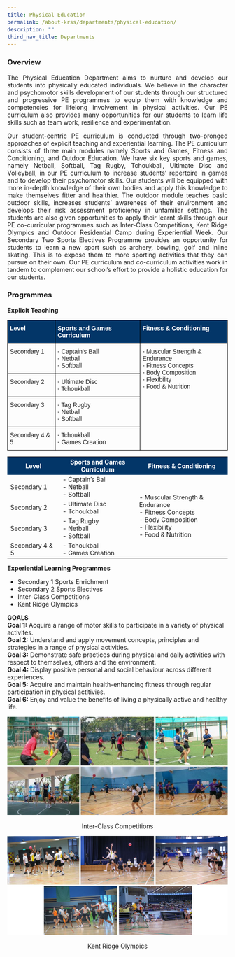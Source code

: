 ```yaml
---
title: Physical Education
permalink: /about-krss/departments/physical-education/
description: ""
third_nav_title: Departments
---
```

### Overview
<p align="justify">
The Physical Education Department aims to nurture and develop our students into physically educated individuals. We believe in the character and psychomotor skills development of our students through our structured and progressive PE programmes to equip them with knowledge and competencies for lifelong involvement in physical activities. Our PE curriculum also provides many opportunities for our students to learn life skills such as team work, resilience and experimentation.</p>
<p align="justify">
Our student-centric PE curriculum is conducted through two-pronged approaches of explicit teaching and experiential learning. The PE curriculum consists of three main modules namely Sports and Games, Fitness and Conditioning, and Outdoor Education. We have six key sports and games, namely Netball, Softball, Tag Rugby, Tchoukball, Ultimate Disc and Volleyball, in our PE curriculum to increase students’ repertoire in games and to develop their psychomotor skills. Our students will be equipped with more in-depth knowledge of their own bodies and apply this knowledge to make themselves fitter and healthier. The outdoor module teaches basic outdoor skills, increases students’ awareness of their environment and develops their risk assessment proficiency in unfamiliar settings. The students are also given opportunities to apply their learnt skills through our PE co-curricular programmes such as Inter-Class Competitions, Kent Ridge Olympics and Outdoor Residential Camp during Experiential Week. Our Secondary Two Sports Electives Programme provides an opportunity for students to learn a new sport such as archery, bowling, golf and inline skating. This is to expose them to more sporting activities that they can pursue on their own. Our PE curriculum and co-curriculum activities work in tandem to complement our school’s effort to provide a holistic education for our students. </p>

### Programmes

**Explicit Teaching**

<style type="text/css">
.tg  {border-collapse:collapse;border-spacing:0;}
.tg td{border-color:black;border-style:solid;border-width:1px;font-family:Arial, sans-serif;font-size:14px;
  overflow:hidden;padding:10px 5px;word-break:normal;}
.tg th{border-color:black;border-style:solid;border-width:1px;font-family:Arial, sans-serif;font-size:14px;
  font-weight:normal;overflow:hidden;padding:10px 5px;word-break:normal;}
.tg .tg-1jgz{background-color:#033668;color:#FFF;font-weight:bold;text-align:left;vertical-align:top}
.tg .tg-0lax{text-align:left;vertical-align:top}
</style>
<table class="tg">
<thead>
  <tr>
    <th class="tg-1jgz"><span style="font-weight:bold;color:#FFF">Level</span></th>
    <th class="tg-1jgz"><span style="font-weight:bold;color:#FFF">Sports and Games Curriculum</span></th>
    <th class="tg-1jgz"><span style="font-weight:bold;color:#FFF">Fitness &amp; Conditioning</span></th>
  </tr>
</thead>
<tbody>
  <tr>
    <td class="tg-0lax">Secondary 1</td>
    <td class="tg-0lax">- Captain’s Ball<br>- Netball<br>- Softball</td>
    <td class="tg-0lax" rowspan="4">- Muscular Strength &amp; Endurance<br>- Fitness Concepts<br>- Body Composition<br>- Flexibility<br>- Food &amp; Nutrition</td>
  </tr>
  <tr>
    <td class="tg-0lax">Secondary 2</td>
    <td class="tg-0lax">- Ultimate Disc<br>- Tchoukball</td>
  </tr>
  <tr>
    <td class="tg-0lax">Secondary 3</td>
    <td class="tg-0lax">- Tag Rugby<br>- Netball<br>- Softball</td>
  </tr>
  <tr>
    <td class="tg-0lax">Secondary 4 &amp; 5</td>
    <td class="tg-0lax">- Tchoukball<br>- Games Creation</td>
  </tr>
</tbody>
</table>

<html>
<head>
<style>
table, th, td {
 border-collapse: collapse;
}
</style>
</head>
	<tbody>
<table>
  <tr style="background-color:#033668">
    <th style="font-weight:bold; color:#ffffff;width: 200px;">Level</th>
		<th style="font-weight:bold; color:#ffffff; width: 400px;">Sports and Games Curriculum</th>
		<th style="font-weight:bold; color:#ffffff;width: 500px;">Fitness & Conditioning</th>
  </tr>
  <tr>
    <td>Secondary 1</td>
    <td>- Captain’s Ball<br>- Netball<br>- Softball</td>
      <td rowspan="4">- Muscular Strength &amp; Endurance<br>- Fitness Concepts<br>- Body Composition<br>- Flexibility<br>- Food &amp; Nutrition</td>
  </tr>
  <tr>
    <td>Secondary 2</td>
    <td>- Ultimate Disc<br>- Tchoukball</td>
    
  </tr>
  <tr>
    <td>Secondary 3</td>
    <td>- Tag Rugby<br>- Netball<br>- Softball</td>
 </tr>
 <tr>
    <td>Secondary 4 & 5</td>
    <td>- Tchoukball<br>- Games Creation</td>
 </tr>
	 <tr> </tr>
</table>
</tbody>
</html>


**Experiential Learning Programmes**

*   Secondary 1 Sports Enrichment
*   Secondary 2 Sports Electives
*   Inter-Class Competitions
*   Kent Ridge Olympics

**GOALS**  
**Goal 1:** Acquire a range of motor skills to participate in a variety of physical activites.  
**Goal 2:** Understand and apply movement concepts, principles and strategies in a range of physical activities.  
**Goal 3:** Demonstrate safe practices during physical and daily activities with respect to themselves, others and the environment.  
**Goal 4:** Display positive personal and social behaviour across different experiences.  
**Goal 5:** Acquire and maintain health-enhancing fitness through regular participation in physical actitivies.  
**Goal 6:** Enjoy and value the benefits of living a physically active and healthy life.

![Inter-Class Competitions](/images/Inter-Class%20Competitions.jpg)
<p style="text-align:center;">Inter-Class Competitions</p>

![Kent Ridge Olympics](/images/Kent%20Ridge%20Olympics.jpg)
<p style="text-align:center;">Kent Ridge Olympics</p>